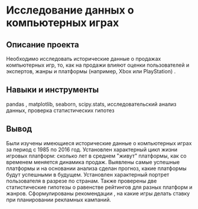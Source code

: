 # Исследование данных о компьютерных играх 

Описание проекта
----------------------------------------------
Необходимо исследовать исторические данные о продажах компьютерных игр, то, как на продажи влияют оценки пользователей и экспертов, жанры и платформы (например, Xbox или PlayStation) .

Навыки и инструменты
-------------------------------------
pandas , matplotlib, seaborn, scipy.stats, исследовательский анализ данных, проверка статистических гипотез

Вывод
-------------------------------------

Были изучены имеющиеся исторические данные о компьютерных играх за период с 1985 по 2016 год. Установлен характерный цикл жизни игровых платформ: сколько лет в среднем "живут" платформы, как со временем меняется динамика продаж. Выявлены самые успешные платформы и на основании анализа сделан прогноз, какие платформы будут успешными в будущем. Установлен характерный портрет пользователя в разрезе по странам. Также проверены две статистические гипотезы о равенстве рейтингов для разных платформ и жанров. Сформулированы рекомендации , на какие игры делать ставку при планировании рекламных кампаний.
